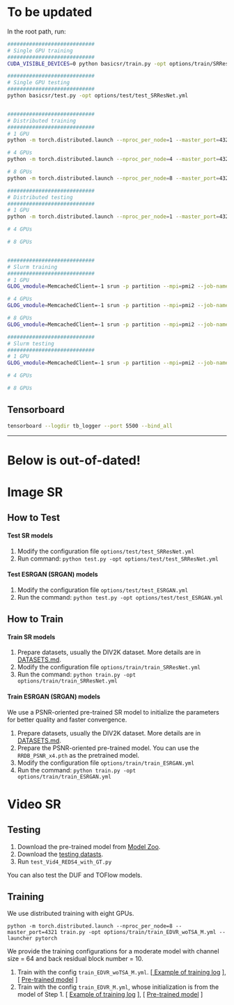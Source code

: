# To be updated

In the root path, run:

```bash
############################
# Single GPU training
############################
CUDA_VISIBLE_DEVICES=0 python basicsr/train.py -opt options/train/SRResNet_SRGAN/train_MSRResNet_x4.yml

############################
# Single GPU testing
############################
python basicsr/test.py -opt options/test/test_SRResNet.yml


############################
# Distributed training
############################
# 1 GPU
python -m torch.distributed.launch --nproc_per_node=1 --master_port=4321 basicsr/train.py -opt options/train/SRResNet_SRGAN/train_MSRResNetx4.yml --launcher pytorch

# 4 GPUs
python -m torch.distributed.launch --nproc_per_node=4 --master_port=4321 basicsr/test.py -opt options/test/EDVR/test_EDVR_M_x4_SR_REDS.yml --launcher pytorch

# 8 GPUs
python -m torch.distributed.launch --nproc_per_node=8 --master_port=4321 basicsr/train.py -opt options/train/train_EDVR_M.yml --launcher pytorch

############################
# Distributed testing
############################
# 1 GPU
python -m torch.distributed.launch --nproc_per_node=1 --master_port=4321 basicsr/test.py -opt options/test/test_TOF_official.yml --launcher pytorch

# 4 GPUs

# 8 GPUs


############################
# Slurm training
############################
# 1 GPU
GLOG_vmodule=MemcachedClient=-1 srun -p partition --mpi=pmi2 --job-name=999 --gres=gpu:1 --ntasks=1 --ntasks-per-node=1 --cpus-per-task=6 --kill-on-bad-exit=1 python -u basicsr/train.py -opt options/train/train_SRResNet.yml --launcher="slurm"

# 4 GPUs
GLOG_vmodule=MemcachedClient=-1 srun -p partition --mpi=pmi2 --job-name=EDVRwoTSA --gres=gpu:4 --ntasks=4 --ntasks-per-node=4 --cpus-per-task=4 --kill-on-bad-exit=1 python -u basicsr/train.py -opt options/train/EDVR/train_EDVR_M_x4_SR_REDS_woTSA_mc.yml --launcher="slurm"

# 8 GPUs
GLOG_vmodule=MemcachedClient=-1 srun -p partition --mpi=pmi2 --job-name=EDVRwoTSA --gres=gpu:8 --ntasks=8 --ntasks-per-node=8 --cpus-per-task=6 --kill-on-bad-exit=1 python -u basicsr/train.py -opt options/train/EDVR/train_EDVR_M_x4_SR_REDS_woTSA_mc.yml  --launcher="slurm"

############################
# Slurm testing
############################
# 1 GPU
GLOG_vmodule=MemcachedClient=-1 srun -p partition --mpi=pmi2 --job-name=test --gres=gpu:1 --ntasks=1 --ntasks-per-node=1 --cpus-per-task=6 --kill-on-bad-exit=1 python -u basicsr/test.py -opt options/test/test_video_recurrent.yml --launcher="slurm"

# 4 GPUs

# 8 GPUs

```


## Tensorboard

```sh
tensorboard --logdir tb_logger --port 5500 --bind_all
```

----
# Below is out-of-dated!

# Image SR
## How to Test
#### Test SR models
1. Modify the configuration file `options/test/test_SRResNet.yml`
1. Run command: `python test.py -opt options/test/test_SRResNet.yml`
#### Test ESRGAN (SRGAN) models
1. Modify the configuration file `options/test/test_ESRGAN.yml`
1. Run the command: `python test.py -opt options/test/test_ESRGAN.yml`

<!--
#### Test SFTGAN models
1. Obtain the segmentation probability maps: `python test_seg.py`
1. Run command: `python test_sftgan.py`
-->
## How to Train
#### Train SR models
1. Prepare datasets, usually the DIV2K dataset. More details are in [DATASETS.md](docs/DATASETS.md).
1. Modify the configuration file `options/train/train_SRResNet.yml`
1. Run the command: `python train.py -opt options/train/train_SRResNet.yml`

#### Train ESRGAN (SRGAN) models
We use a PSNR-oriented pre-trained SR model to initialize the parameters for better quality and faster convergence.

1. Prepare datasets, usually the DIV2K dataset. More details are in [DATASETS.md](docs/DATASETS.md).
1. Prepare the PSNR-oriented pre-trained model. You can use the `RRDB_PSNR_x4.pth` as the pretrained model.
1. Modify the configuration file  `options/train/train_ESRGAN.yml`
1. Run the command: `python train.py -opt options/train/train_ESRGAN.yml`
# Video SR
## Testing
1. Download the pre-trained model from [Model Zoo](docs/ModelZoo.md).
2. Download the [testing datasts](https://drive.google.com/open?id=1EwEXDYImflknnZS0rJy8gD1zOi8ZgEXa).
3. Run `test_Vid4_REDS4_with_GT.py`

You can also test the DUF and TOFlow models.

## Training
We use distributed training with eight GPUs.

`python -m torch.distributed.launch --nproc_per_node=8 --master_port=4321 train.py -opt options/train/train_EDVR_woTSA_M.yml --launcher pytorch`

We provide the training configurations for a moderate model with channel size = 64 and back residual block number = 10.

1. Train with the config `train_EDVR_woTSA_M.yml`. [[ Example of training log](https://drive.google.com/open?id=1_qRwexMyKQbLSfxA8-TKroA0LEzn3s4Y) ], [ [Pre-trained model](https://drive.google.com/open?id=1ProhBk4FtSb5pWT2g5PhVH9GecZB_T_6) ]
2. Train with the config `train_EDVR_M.yml`, whose initialization is from the model of Step 1. [ [Example of training log](https://drive.google.com/open?id=1JmlbKxF8Xz9hb0hR5sCKXYMjvu15x04J) ], [ [Pre-trained model](https://drive.google.com/open?id=1PVlzQ2UiGBzCvZxIFQo6EA5uf2LDVJwy) ]
